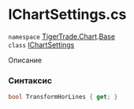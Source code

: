 
# IChartSettings.cs
`namespace` [TigerTrade.Chart](../../../../TigerTrade.Chart.md).[Base](../../../../TigerTrade.Chart/Base.md)  
    `class` [IChartSettings](../../IChartSettings.cs.md)

Описание

### Синтаксис
```csharp
bool TransformHorLines { get; }
```
